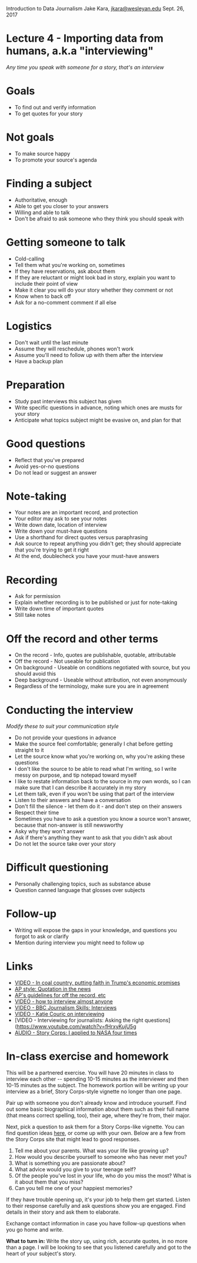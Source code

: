 Introduction to Data Journalism
Jake Kara, jkara@wesleyan.edu
Sept. 26, 2017

# Lecture 4 - Importing data from humans, a.k.a "interviewing"

_Any time you speak with someone for a story, that's an interview_

# Goals

* To find out and verify information
* To get quotes for your story

# Not goals

* To make source happy
* To promote your source's agenda

# Finding a subject

* Authoritative, enough
* Able to get you closer to your answers
* Willing and able to talk
* Don't be afraid to ask someone who they think you should speak with

# Getting someone to talk

* Cold-calling
* Tell them what you're working on, sometimes
* If they have reservations, ask about them
* If they are reluctant or might look bad in story, explain you want to include their point of view
* Make it clear you will do your story whether they comment or not
* Know when to back off
* Ask for a no-comment comment if all else

# Logistics

* Don't wait until the last minute
* Assume they will reschedule, phones won't work
* Assume you'll need to follow up with them after the interview
* Have a backup plan

# Preparation

* Study past interviews this subject has given
* Write specific questions in advance, noting which ones are musts for your story
* Anticipate what topics subject might be evasive on, and plan for that

# Good questions

* Reflect that you've prepared
* Avoid yes-or-no questions
* Do not lead or suggest an answer

# Note-taking

* Your notes are an important record, and protection
* Your editor may ask to see your notes
* Write down date, location of interview
* Write down your must-have questions
* Use a shorthand for direct quotes versus paraphrasing
* Ask source to repeat anything you didn't get; they should appreciate that you're trying to get it right
* At the end, doublecheck you have your must-have answers

# Recording

* Ask for permission
* Explain whether recording is to be published or just for note-taking
* Write down time of important quotes
* Still take notes

# Off the record and other terms

* On the record - Info, quotes are publishable, quotable, attributable
* Off the record - Not useable for publication
* On background - Useable on conditions negotiated with source, but you should avoid this
* Deep background - Useable without attribution, not even anonymously
* Regardless of the terminology, make sure you are in agreement

# Conducting the interview

_Modify these to suit your communication style_

* Do not provide your questions in advance
* Make the source feel comfortable; generally I chat before getting straight to it
* Let the source know what you're working on, why you're asking these questions
* I don't like the source to be able to read what I'm writing, so I write messy on purpose, and tip notepad toward myself
* I like to restate information back to the source in my own words, so I can make sure that I can describe it accurately in my story
* Let them talk, even if you won't be using that part of the interview
* Listen to their answers and have a conversation
* Don't fill the silence - let them do it - and don't step on their answers
* Respect their time
* Sometimes you have to ask a question you know a source won't answer, because that non-answer is still newsworthy
* Asky why they won't answer
* Ask if there's anything they want to ask that you didn't ask about
* Do not let the source take over your story

# Difficult questioning

* Personally challenging topics, such as substance abuse
* Question canned language that glosses over subjects

# Follow-up
* Writing will expose the gaps in your knowledge, and questions you forgot to ask or clarify
* Mention during interview you might need to follow up

# Links
* [VIDEO - In coal country, putting faith in Trump's economic promises](http://www.pbs.org/newshour/bb/coal-country-putting-faith-trumps-economic-promises/)
* [AP style: Quotation in the news](http://writingexplained.org/ap-style/ap-style-quotes)
* [AP's guidelines for off the record, etc](http://blog.chrislkeller.com/aps-guidelines-for-off-the-record-background/)
* [VIDEO - how to interview almost anyone](https://www.youtube.com/watch?v=WDOQBPYEaNs)
* [VIDEO - BBC Journalism Skills: Interviews](https://www.youtube.com/watch?v=dHUn6zSGEJ8)
* [VIDEO - Katie Couric on interviewing](https://www.youtube.com/watch?v=4eOynrI2eTM)
* [VIDEO - Interviewing for journalists: Asking the right questions](https://www.youtube.com/watch?v=fHrxyKujU5g
* [AUDIO - Story Corps: I applied to NASA four times](https://storycorps.me/interviews/i-applied-to-nasa-four-times/)

# In-class exercise and homework


This will be a partnered exercise. You will have 20 minutes in class to interview each other -- spending 10-15 minutes as the interviewer and then 10-15 minutes as the subject. The homework portion will be writing up your interview as a brief, Story Corps-style vignette no longer than one page.

Pair up with someone you don't already know and introduce yourself. Find
out some basic biographical information about them such as their full name
(that means correct spelling, too), their age, where they're from, their
major.

Next, pick a question to ask them for a Story Corps-like vignette. You can
find question ideas
[here](https://storycorps.me/question-generator/?view=best-questions), or
come up with your own. Below are a few from the Story Corps site that might
lead to good responses.

1. Tell me about your parents. What was your life like growing up?
2. How would you describe yourself to someone who has never met you?
3. What is something you are passionate about?
4. What advice would you give to your teenage self?
5. Of the people you’ve lost in your life, who do you miss the most? What is it about them that you miss?
6. Can you tell me one of your happiest memories?


If they have trouble opening up, it's your job to help them get
started. Listen to their response carefully and ask questions show you are
engaged. Find details in their story and ask them to elaborate.

Exchange contact information in case you have follow-up questions when you go home and write.

__What to turn in:__ Write the story up, using rich, accurate quotes, in no
more than a page. I will be looking to see that you listened carefully and
got to the heart of your subject's story.

